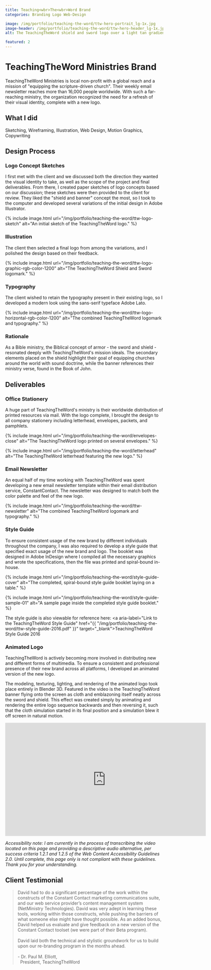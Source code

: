 ```yaml
---
title: Teaching<wbr>The<wbr>Word Brand
categories: Branding Logo Web-Design

image: /img/portfolio/teaching-the-word/ttw-hero-portrait_lg-1x.jpg
image-header: /img/portfolio/teaching-the-word/ttw-hero-header_lg-1x.jpg
alt: The TeachingTheWord shield and sword logo over a light tan gradient background.

featured: 2
---
```


<h1>Teaching<wbr>The<wbr>Word Ministries Brand</h1>

TeachingTheWord Ministries is local non-profit with a global reach and a mission of "equipping the scripture-driven church". Their weekly email newsletter reaches more than 16,000 people worldwide. With such a far-reaching ministry, the organization recognized the need for a refresh of their visual identity, complete with a new logo.

## What I did

Sketching, Wireframing, Illustration, Web Design, Motion Graphics, Copywriting

## Design Process

### Logo Concept Sketches

I first met with the client and we discussed both the direction they wanted the visual identity to take, as well as the scope of the project and final deliverables. From there, I created paper sketches of logo concepts based on our discussion; these sketches were then provided to the client for review. They liked the "shield and banner" concept the most, so I took to the computer and developed several variations of the initial design in Adobe Illustrator.

<p>{% include image.html url="/img/portfolio/teaching-the-word/ttw-logo-sketch" alt="An initial sketch of the TeachingTheWord logo." %}</p>

### Illustration

The client then selected a final logo from among the variations, and I polished the design based on their feedback.

<p>{% include image.html url="/img/portfolio/teaching-the-word/ttw-logo-graphic-rgb-color-1200" alt="The TeachingTheWord Shield and Sword logomark." %}</p>

### Typography

The client wished to retain the typography present in their existing logo, so I developed a modern look using the sans-serif typeface Adobe Lato.

<p>{% include image.html url="/img/portfolio/teaching-the-word/ttw-logo-horizontal-rgb-color-1200" alt="The combined TeachingTheWord logomark and typography." %}</p>

### Rationale

As a Bible ministry, the Biblical concept of armor - the sword and shield - resonated deeply with TeachingTheWord's mission ideals. The secondary elements placed on the shield highlight their goal of equipping churches around the world with sound doctrine, while the banner references their ministry verse, found in the Book of John.

## Deliverables

### Office Stationery

A huge part of TeachingTheWord's ministry is their worldwide distribution of printed resources via mail. With the logo complete, I brought the design to all company stationery including letterhead, envelopes, packets, and pamphlets.

<p>{% include image.html url="/img/portfolio/teaching-the-word/envelopes-close" alt="The TeachingTheWord logo printed on several envelopes." %}</p>

<p>{% include image.html url="/img/portfolio/teaching-the-word/letterhead" alt="The TeachingTheWord letterhead featuring the new logo." %}</p>

### Email Newsletter

An equal half of my time working with TeachingTheWord was spent developing a new email newsletter template within their email distribution service, ConstantContact. The newsletter was designed to match both the color palette and feel of the new logo.

<p>{% include image.html url="/img/portfolio/teaching-the-word/ttw-newsletter" alt="The combined TeachingTheWord logomark and typography." %}</p>

### Style Guide

To ensure consistent usage of the new brand by different individuals throughout the company, I was also required to develop a style guide that specified exact usage of the new brand and logo. The booklet was designed in Adobe InDesign where I compiled all the necessary graphics and wrote the specifications, then the file was printed  and spiral-bound in-house.

<p>{% include image.html url="/img/portfolio/teaching-the-word/style-guide-cover" alt="The completed, spiral-bound style guide booklet laying on a table." %}</p>

<p>{% include image.html url="/img/portfolio/teaching-the-word/style-guide-sample-01" alt="A sample page inside the completed style guide booklet." %}</p>

The style guide is also viewable for reference here: <a aria-label="Link to the TeachingTheWord Style Guide" href="{{ "/img/portfolio/teaching-the-word/ttw-style-guide-2016.pdf" }}" target="_blank">TeachingTheWord Style Guide 2016</a>
 
### Animated Logo


TeachingTheWord is actively becoming more involved in distributing new and different forms of multimedia. To ensure a consistent and professional presence of their new brand across all platforms, I developed an animated version of the new logo.

The modeling, texturing, lighting, and rendering of the animated logo took place entirely in Blender 3D. Featured in the video is the TeachingTheWord banner flying onto the screen as cloth and emblazoning itself neatly across the sword and shield. This effect was created simply by animating and rendering the entire logo sequence backwards and then reversing it, such that the cloth simulation started in its final position and a simulation blew it off screen in natural motion.

<div class="video-responsive  center">
<iframe width="640" height="360" src="https://www.youtube.com/embed/I6VpkGmBqbk?rel=0" frameborder="0" allow="autoplay; encrypted-media" allowfullscreen></iframe>
</div>

*Accessibility note: I am currently in the process of transcribing the video located on this page and providing a descriptive audio alternative, per success criteria 1.2.1 and 1.2.5 of the Web Content Accessibility Guidelines 2.0. Until complete, this page only is not compliant with these guidelines. Thank you for your understanding.*

## Client Testimonial

> David had to do a significant percentage of the work within the constructs of the Constant Contact marketing communications suite, and our web service provider’s content management system (NetMinistry Technologies). David was very adept in learning these tools, working within those constructs, while pushing the barriers of what someone else might have thought possible. As an added bonus, David helped us evaluate and give feedback on a new version of the Constant Contact toolset (we were part of their Beta program).<br><br>David laid both the technical and stylistic groundwork for us to build upon our re-branding program in the months ahead.<br><br>- Dr. Paul M. Elliott,<br>&nbsp;&nbsp;President, TeachingTheWord